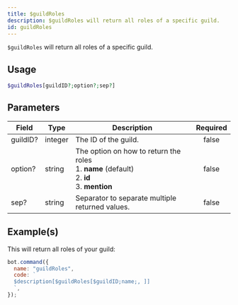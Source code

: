 ```yaml
---
title: $guildRoles
description: $guildRoles will return all roles of a specific guild.
id: guildRoles
---
```


`$guildRoles` will return all roles of a specific guild.

## Usage

```php
$guildRoles[guildID?;option?;sep?]
```

## Parameters

| Field    | Type    | Description                                                                                               | Required |
| -------- | ------- | --------------------------------------------------------------------------------------------------------- | :------: |
| guildID? | integer | The ID of the guild.                                                                                      |  false   |
| option?  | string  | The option on how to return the roles <br /> 1. **name** (default) <br /> 2. **id** <br /> 3. **mention** |  false   |
| sep?     | string  | Separator to separate multiple returned values.                                                           |  false   |

## Example(s)

This will return all roles of your guild:

```javascript
bot.command({
  name: "guildRoles",
  code: `
  $description[$guildRoles[$guildID;name;, ]]
  `,
});
```
